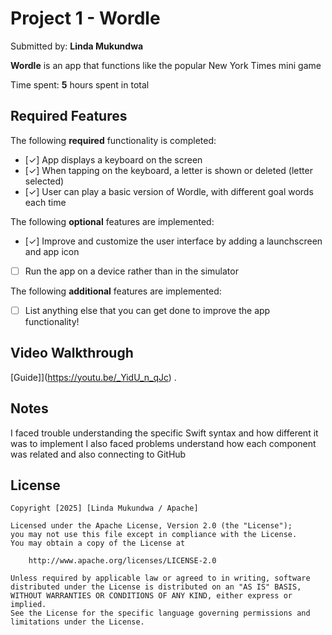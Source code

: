 # Project 1 - Wordle 

Submitted by: **Linda Mukundwa**

**Wordle** is an app that functions like the popular New York Times mini game 

Time spent: **5** hours spent in total


## Required Features

The following **required** functionality is completed:

- [✓] App displays a keyboard on the screen
- [✓] When tapping on the keyboard, a letter is shown or deleted (letter selected)
- [✓] User can play a basic version of Wordle, with different goal words each time

The following **optional** features are implemented:

- [✓] Improve and customize the user interface by adding a launchscreen and app icon
- [ ] Run the app on a device rather than in the simulator

The following **additional** features are implemented:

- [ ] List anything else that you can get done to improve the app functionality!

## Video Walkthrough

[Guide]](https://youtu.be/_YidU_n_qJc) .


## Notes

I faced trouble understanding the specific Swift syntax and how different it was to implement
I also faced problems understand how each component was related and also connecting to GitHub

## License

    Copyright [2025] [Linda Mukundwa / Apache]

    Licensed under the Apache License, Version 2.0 (the "License");
    you may not use this file except in compliance with the License.
    You may obtain a copy of the License at

        http://www.apache.org/licenses/LICENSE-2.0

    Unless required by applicable law or agreed to in writing, software
    distributed under the License is distributed on an "AS IS" BASIS,
    WITHOUT WARRANTIES OR CONDITIONS OF ANY KIND, either express or implied.
    See the License for the specific language governing permissions and
    limitations under the License. 
